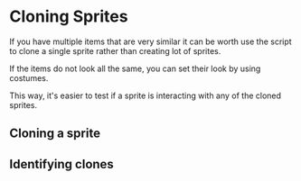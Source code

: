 # Cloning Sprites

If you have multiple items that are very similar it can be worth use the script to clone a single sprite rather than creating lot of sprites.

If the items do not look all the same, you can set their look by using costumes.

This way, it's easier to test if a sprite is interacting with any of the cloned sprites.

## Cloning a sprite



## Identifying clones

